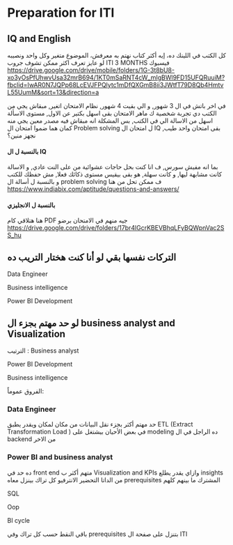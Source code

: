 
# Preparation for ITI

## IQ and English 
كل الكتب في اللينك ده، إيه أكثر كتاب نهتم به معرفش، الموضوع متغير وكل واحد ونصيبه 
لو عايز تعرف اكثر ممكن تشوف جروب ITI 3 MONTHS فيسبوك 
https://drive.google.com/drive/mobile/folders/1G-3t8bU8-xo3yOsPfUhwvUsa32mrB694/1KT0mSaRNT4cW_mIgBWl9FD15UFQRuuiM?fbclid=IwAR0N7JQPp68LcEVJFPQlytc1mDfQXGmB8ii3JWtfT79D8Qb4HmtvL55UumM&sort=13&direction=a

في اخر باتش في ال 3 شهور, و الي بقيت 4 شهور, نظام الامتحان اتغير, مبقاش يجي من الكتب
دي تجربة شخصية ك ماهر
الامتحان بقى اسهل بكتير عن الاول, مستوى الاسألة اسهل من الاسالة الي في الكتب, بس المشكلة انه مبقاش فيه مصدر معين يجي منه
كمان هما ضموا امتحان ال Problem solving ل امتحان ال IQ 
بقى امتحان واحد
طيب, نجهز منين؟ 

#### بالنسبة ل ال IQ 
بما انه مفيش سورس, ف انا كنت بحل حاجات عشوائية من على النت عادي, و الاسالة كانت مشابهة ليها, و كانت سهلة, هو بقى بيقيس مستوى ذكائك فعلا, مش حفظك للكتب
و بالنسبة ل أسالة ال problem solving
ف ممكن تحل من هنا 
https://www.indiabix.com/aptitude/questions-and-answers/
#### بالنسبة ل الانجليزي 
هنا هتلاقي كام PDF 
جيه منهم في الامتحان برضو
https://drive.google.com/drive/folders/17br4lGcrKBEVBhqLFyBQWpnVac2SS_hu

## التركات نفسها بقي لو أنا كنت هختار التريب ده 
Data Engineer 

Business intelligence 

Power BI Development

## لو حد مهتم بجزء ال business analyst and Visualization 
الترتيب :
Business analyst

Power BI Development 

Business intelligence

الفروق عموماً:
### Data Engineer 
حد مهتم أكثر بجزء نقل البيانات من مكان لمكان ويقدر يطبق
 ETL (Extract Transformation Load )
في بعض الأحيان بيشتغل على modeling
ده الراجل في ال backend من الاخر

### Power BI and business analyst
ده حد في front end متهم أكثر ب Visualization and KPIs وازاي يقدر يطلع 
insights من الداتا 
التحضير الانترفيو كل تراك بينزل معاه prerequisites المشترك ما بينهم كلهم 

SQL

Oop

BI cycle

باقي النقط حسب كل تراك وفي prerequisites بتنزل على صفحة ال ITI 

